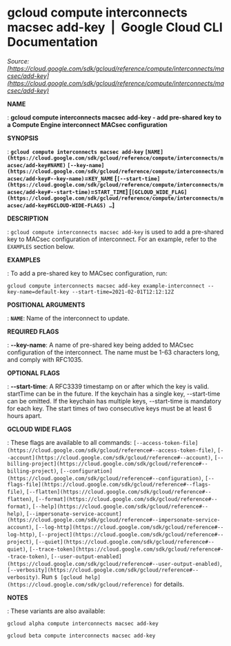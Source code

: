 # gcloud compute interconnects macsec add-key  |  Google Cloud CLI Documentation

*Source: [https://cloud.google.com/sdk/gcloud/reference/compute/interconnects/macsec/add-key](https://cloud.google.com/sdk/gcloud/reference/compute/interconnects/macsec/add-key)*

**NAME**

: **gcloud compute interconnects macsec add-key - add pre-shared key to a Compute Engine interconnect MACsec configuration**

**SYNOPSIS**

: **`gcloud compute interconnects macsec add-key` `[NAME](https://cloud.google.com/sdk/gcloud/reference/compute/interconnects/macsec/add-key#NAME)` `[--key-name](https://cloud.google.com/sdk/gcloud/reference/compute/interconnects/macsec/add-key#--key-name)`=`KEY_NAME` [`[--start-time](https://cloud.google.com/sdk/gcloud/reference/compute/interconnects/macsec/add-key#--start-time)`=`START_TIME`] [`[GCLOUD_WIDE_FLAG](https://cloud.google.com/sdk/gcloud/reference/compute/interconnects/macsec/add-key#GCLOUD-WIDE-FLAGS) …`]**

**DESCRIPTION**

: `gcloud compute interconnects macsec add-key` is used to add a
pre-shared key to MACsec configuration of interconnect.
For an example, refer to the `EXAMPLES` section below.

**EXAMPLES**

: To add a pre-shared key to MACsec configuration, run:

```
gcloud compute interconnects macsec add-key example-interconnect --key-name=default-key --start-time=2021-02-01T12:12:12Z
```

**POSITIONAL ARGUMENTS**

: **`NAME`**:
Name of the interconnect to update.

**REQUIRED FLAGS**

: **--key-name**:
A name of pre-shared key being added to MACsec configuration of the
interconnect. The name must be 1-63 characters long, and comply with RFC1035.

**OPTIONAL FLAGS**

: **--start-time**:
A RFC3339 timestamp on or after which the key is valid. startTime can be in the
future. If the keychain has a single key, --start-time can be omitted. If the
keychain has multiple keys, --start-time is mandatory for each key. The start
times of two consecutive keys must be at least 6 hours apart.

**GCLOUD WIDE FLAGS**

: These flags are available to all commands: `[--access-token-file](https://cloud.google.com/sdk/gcloud/reference#--access-token-file)`,
`[--account](https://cloud.google.com/sdk/gcloud/reference#--account)`, `[--billing-project](https://cloud.google.com/sdk/gcloud/reference#--billing-project)`,
`[--configuration](https://cloud.google.com/sdk/gcloud/reference#--configuration)`,
`[--flags-file](https://cloud.google.com/sdk/gcloud/reference#--flags-file)`,
`[--flatten](https://cloud.google.com/sdk/gcloud/reference#--flatten)`, `[--format](https://cloud.google.com/sdk/gcloud/reference#--format)`, `[--help](https://cloud.google.com/sdk/gcloud/reference#--help)`, `[--impersonate-service-account](https://cloud.google.com/sdk/gcloud/reference#--impersonate-service-account)`,
`[--log-http](https://cloud.google.com/sdk/gcloud/reference#--log-http)`,
`[--project](https://cloud.google.com/sdk/gcloud/reference#--project)`, `[--quiet](https://cloud.google.com/sdk/gcloud/reference#--quiet)`, `[--trace-token](https://cloud.google.com/sdk/gcloud/reference#--trace-token)`, `[--user-output-enabled](https://cloud.google.com/sdk/gcloud/reference#--user-output-enabled)`,
`[--verbosity](https://cloud.google.com/sdk/gcloud/reference#--verbosity)`.
Run `$ [gcloud help](https://cloud.google.com/sdk/gcloud/reference)` for details.

**NOTES**

: These variants are also available:

```
gcloud alpha compute interconnects macsec add-key
```

```
gcloud beta compute interconnects macsec add-key
```